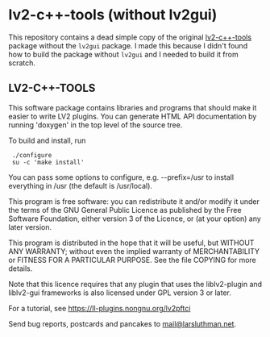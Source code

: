 # lv2-c++-tools (without lv2gui)
This repository contains a dead simple copy of the original [lv2-c++-tools](https://ll-plugins.nongnu.org/hacking.html) package without the `lv2gui` package. I made this because I didn't found how to build the package without `lv2gui` and I needed to build it from scratch.

## LV2-C++-TOOLS
This software package contains libraries and programs that should make 
it easier to write LV2 plugins. You can generate HTML API 
documentation by running 'doxygen' in the top level of the source 
tree.

To build and install, run

```
 ./configure
 su -c 'make install'
```

You can pass some options to configure, e.g. --prefix=/usr to install
everything in /usr (the default is /usr/local).

This program is free software: you can redistribute it and/or modify
it under the terms of the GNU General Public Licence as published by
the Free Software Foundation, either version 3 of the Licence, or
(at your option) any later version.

This program is distributed in the hope that it will be useful,
but WITHOUT ANY WARRANTY; without even the implied warranty of
MERCHANTABILITY or FITNESS FOR A PARTICULAR PURPOSE.  See the
file COPYING for more details.

Note that this licence requires that any plugin that uses the 
liblv2-plugin and liblv2-gui frameworks is also licensed under GPL
version 3 or later.

For a tutorial, see https://ll-plugins.nongnu.org/lv2pftci

Send bug reports, postcards and pancakes to mail@larsluthman.net.
